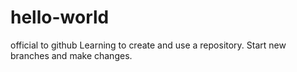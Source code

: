 # hello-world
official to github
Learning to create and use a repository. Start new branches and make changes.
